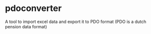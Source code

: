 pdoconverter
============

A tool to import excel data and export it to PDO format (PDO is a dutch pension data format)
